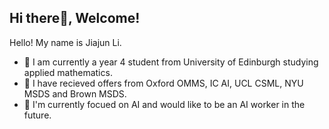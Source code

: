 ## Hi there👋, Welcome!
Hello! My name is Jiajun Li. 

- 🐥 I am currently a year 4 student from University of Edinburgh studying applied mathematics.
- 🦄 I have recieved offers from Oxford OMMS, IC AI, UCL CSML, NYU MSDS and Brown MSDS.
- 🦁 I'm currently focued on AI and would like to be an AI worker in the future.

<!--
**1142784594/1142784594** is a ✨ _special_ ✨ repository because its `README!.md` (this file) appears on your GitHub profile.

Here are some ideas to get you started:

- 🔭 I’m currently working on ...
- 🌱 I’m currently learning ...
- 👯 I’m looking to collaborate on ...
- 🤔 I’m looking for help with ...
- 💬 Ask me about ...
- 📫 How to reach me: ...
- 😄 Pronouns: ...
- ⚡ Fun fact: ...
-->
